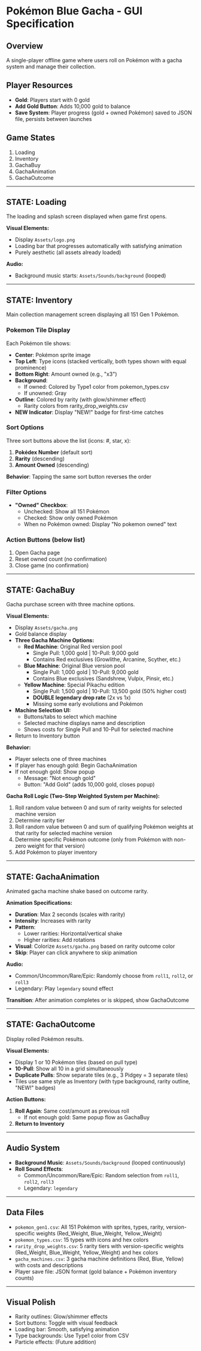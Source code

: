 # Pokémon Blue Gacha - GUI Specification

## Overview
A single-player offline game where users roll on Pokémon with a gacha system and manage their collection.

## Player Resources
- **Gold**: Players start with 0 gold
- **Add Gold Button**: Adds 10,000 gold to balance
- **Save System**: Player progress (gold + owned Pokémon) saved to JSON file, persists between launches

## Game States
1. Loading
2. Inventory
3. GachaBuy
4. GachaAnimation
5. GachaOutcome

---

## STATE: Loading
The loading and splash screen displayed when game first opens.

**Visual Elements:**
- Display `Assets/logo.png`
- Loading bar that progresses automatically with satisfying animation
- Purely aesthetic (all assets already loaded)

**Audio:**
- Background music starts: `Assets/Sounds/background` (looped)

---

## STATE: Inventory
Main collection management screen displaying all 151 Gen 1 Pokémon.

### Pokemon Tile Display
Each Pokémon tile shows:
- **Center**: Pokémon sprite image
- **Top Left**: Type icons (stacked vertically, both types shown with equal prominence)
- **Bottom Right**: Amount owned (e.g., "x3")
- **Background**: 
  - If owned: Colored by Type1 color from pokemon_types.csv
  - If unowned: Gray
- **Outline**: Colored by rarity (with glow/shimmer effect)
  - Rarity colors from rarity_drop_weights.csv
- **NEW Indicator**: Display "NEW!" badge for first-time catches

### Sort Options
Three sort buttons above the list (icons: #, star, x):
1. **Pokédex Number** (default sort)
2. **Rarity** (descending)
3. **Amount Owned** (descending)

**Behavior**: Tapping the same sort button reverses the order

### Filter Options
- **"Owned" Checkbox**: 
  - Unchecked: Show all 151 Pokémon
  - Checked: Show only owned Pokémon
  - When no Pokémon owned: Display "No pokemon owned" text

### Action Buttons (below list)
1. Open Gacha page
2. Reset owned count (no confirmation)
3. Close game (no confirmation)

---

## STATE: GachaBuy
Gacha purchase screen with three machine options.

**Visual Elements:**
- Display `Assets/gacha.png`
- Gold balance display
- **Three Gacha Machine Options:**
  - **Red Machine**: Original Red version pool
    - Single Pull: 1,000 gold | 10-Pull: 9,000 gold
    - Contains Red exclusives (Growlithe, Arcanine, Scyther, etc.)
  - **Blue Machine**: Original Blue version pool
    - Single Pull: 1,000 gold | 10-Pull: 9,000 gold
    - Contains Blue exclusives (Sandshrew, Vulpix, Pinsir, etc.)
  - **Yellow Machine**: Special Pikachu edition
    - Single Pull: 1,500 gold | 10-Pull: 13,500 gold (50% higher cost)
    - **DOUBLE legendary drop rate** (2x vs 1x)
    - Missing some early evolutions and Pokémon
- **Machine Selection UI:**
  - Buttons/tabs to select which machine
  - Selected machine displays name and description
  - Shows costs for Single Pull and 10-Pull for selected machine
- Return to Inventory button

**Behavior:**
- Player selects one of three machines
- If player has enough gold: Begin GachaAnimation
- If not enough gold: Show popup
  - Message: "Not enough gold"
  - Button: "Add Gold" (adds 10,000 gold, closes popup)

**Gacha Roll Logic (Two-Step Weighted System per Machine):**
1. Roll random value between 0 and sum of rarity weights for selected machine version
2. Determine rarity tier
3. Roll random value between 0 and sum of qualifying Pokémon weights at that rarity for selected machine version
4. Determine specific Pokémon outcome (only from Pokémon with non-zero weight for that version)
5. Add Pokémon to player inventory

---

## STATE: GachaAnimation
Animated gacha machine shake based on outcome rarity.

**Animation Specifications:**
- **Duration**: Max 2 seconds (scales with rarity)
- **Intensity**: Increases with rarity
- **Pattern**: 
  - Lower rarities: Horizontal/vertical shake
  - Higher rarities: Add rotations
- **Visual**: Colorize `Assets/gacha.png` based on rarity outcome color
- **Skip**: Player can click anywhere to skip animation

**Audio:**
- Common/Uncommon/Rare/Epic: Randomly choose from `roll1`, `roll2`, or `roll3`
- Legendary: Play `legendary` sound effect

**Transition**: After animation completes or is skipped, show GachaOutcome

---

## STATE: GachaOutcome
Display rolled Pokémon results.

**Visual Elements:**
- Display 1 or 10 Pokémon tiles (based on pull type)
- **10-Pull**: Show all 10 in a grid simultaneously
- **Duplicate Pulls**: Show separate tiles (e.g., 3 Pidgey = 3 separate tiles)
- Tiles use same style as Inventory (with type background, rarity outline, "NEW!" badges)

**Action Buttons:**
1. **Roll Again**: Same cost/amount as previous roll
   - If not enough gold: Same popup flow as GachaBuy
2. **Return to Inventory**

---

## Audio System
- **Background Music**: `Assets/Sounds/background` (looped continuously)
- **Roll Sound Effects**:
  - Common/Uncommon/Rare/Epic: Random selection from `roll1`, `roll2`, `roll3`
  - Legendary: `legendary`

---

## Data Files
- `pokemon_gen1.csv`: All 151 Pokémon with sprites, types, rarity, version-specific weights (Red_Weight, Blue_Weight, Yellow_Weight)
- `pokemon_types.csv`: 15 types with icons and hex colors
- `rarity_drop_weights.csv`: 5 rarity tiers with version-specific weights (Red_Weight, Blue_Weight, Yellow_Weight) and hex colors
- `gacha_machines.csv`: 3 gacha machine definitions (Red, Blue, Yellow) with costs and descriptions
- Player save file: JSON format (gold balance + Pokémon inventory counts)

---

## Visual Polish
- Rarity outlines: Glow/shimmer effects
- Sort buttons: Toggle with visual feedback
- Loading bar: Smooth, satisfying animation
- Type backgrounds: Use Type1 color from CSV
- Particle effects: (Future addition)

